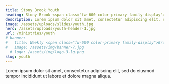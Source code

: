 ```yaml
---
title: Stony Brook Youth
heading: Stony Brook <span class="fw-600 color-primary family-display">Youth</span>
description: Lorem ipsum dolor sit amet, consectetur adipiscing elit, sed do eiusmod tempor incididunt ut labore et dolore magna aliqua.
image: /assets/uploads/slides/youth.jpg
hero: /assets/uploads/youth-header-1.jpg
url: /ministries/youth
# banner:
#   title: Weekly <span class="fw-600 color-primary family-display">Groups</span>
#   image: /assets/img/banner-7.jpg
  # logo: /assets/img/logo-3-lg.png
slug: youth
---
```


Lorem ipsum dolor sit amet, consectetur adipiscing elit, sed do eiusmod tempor incididunt ut labore et dolore magna aliqua.